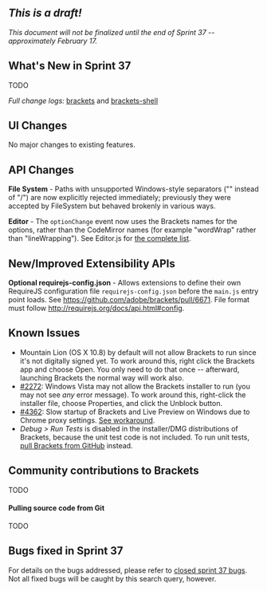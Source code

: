 _This is a draft!_
--------------------
_This document will not be finalized until the end of Sprint 37 -- approximately February 17._

What's New in Sprint 37
-----------------------
TODO

_Full change logs:_ [brackets](https://github.com/adobe/brackets/compare/sprint-36...sprint-37#commits_bucket) and [brackets-shell](https://github.com/adobe/brackets-shell/compare/sprint-36...sprint-37#commits_bucket)


UI Changes
----------
No major changes to existing features.


API Changes
-----------
**File System** - Paths with unsupported Windows-style separators ("\" instead of "/") are now explicitly rejected immediately; previously they were accepted by FileSystem but behaved brokenly in various ways.

**Editor** - The `optionChange` event now uses the Brackets names for the options, rather than the CodeMirror names (for example "wordWrap" rather than "lineWrapping"). See Editor.js for [the complete list](https://github.com/adobe/brackets/blob/master/src/editor/Editor.js#L79).

New/Improved Extensibility APIs
-------------------------------
**Optional requirejs-config.json** - Allows extensions to define their own RequireJS configuration file `requirejs-config.json` before the `main.js` entry point loads. See https://github.com/adobe/brackets/pull/6671. File format must follow http://requirejs.org/docs/api.html#config.

Known Issues
------------
* Mountain Lion (OS X 10.8) by default will not allow Brackets to run since it's not digitally signed yet. To work around this, right click the Brackets app and choose Open. You only need to do that once -- afterward, launching Brackets the normal way will work also.
* [#2272](https://github.com/adobe/brackets/issues/2272): Windows Vista may not allow the Brackets installer to run (you may not see _any_ error message). To work around this, right-click the installer file, choose Properties, and click the Unblock button.
* [#4362](https://github.com/adobe/brackets/issues/4362): Slow startup of Brackets and Live Preview on Windows due to Chrome proxy settings. [See workaround](https://support.google.com/chrome/answer/106010?hl=en).
* _Debug > Run Tests_ is disabled in the installer/DMG distributions of Brackets, because the unit test code is not included. To run unit tests, [pull Brackets from GitHub](https://github.com/adobe/brackets/wiki/How-to-Hack-on-Brackets#wiki-getcode) instead.


Community contributions to Brackets
-----------------------------------
TODO

#### Pulling source code from Git
TODO


Bugs fixed in Sprint 37
-----------------------
For details on the bugs addressed, please refer to [closed sprint 37 bugs](https://github.com/adobe/brackets/issues?labels=&milestone=24&state=closed). Not all fixed bugs will be caught by this search query, however.

